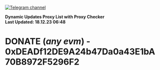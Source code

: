 [![Telegram channel](https://img.shields.io/endpoint?url=https://runkit.io/damiankrawczyk/telegram-badge/branches/master?url=https://t.me/n4z4v0d)](https://t.me/n4z4v0d) 

**Dynamic Updates Proxy List with Proxy Checker**  
**Last Updated: 18.12.23 06:48**

# DONATE (_any evm_) - 0xDEADf12DE9A24b47Da0a43E1bA70B8972F5296F2
